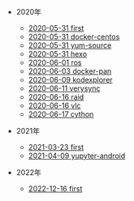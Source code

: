 - 2020年
  
  - [2020-05-31 first](posts\2020\first.md)
  - [2020-05-31 docker-centos](posts\2020\docker-centos.md)
  - [2020-05-31 yum-source](posts\2020\yum-source.md)
  - [2020-05-31 hexo](posts\2020\hexo.md)
  - [2020-06-01 ros](posts\2020\ros.md)
  - [2020-06-03 docker-pan](posts\2020\docker-pan.md)
  - [2020-06-09 kodexplorer](posts\2020\kodexplorer.md)
  - [2020-06-11 verysync](posts\2020\verysync.md)
  - [2020-06-16 raid](posts\2020\raid.md)
  - [2020-06-16 vlc](posts\2020\vlc.md)
  - [2020-06-17 cython](posts\2020\cython.md)

- 2021年
  
  - [2021-03-23 first](posts\2021\2021first.md)
  - [2021-04-09 yupyter-android](posts\2021\jupyter-android.md)

- 2022年
  
  - [2022-12-16 first](posts\2022\first.md)
